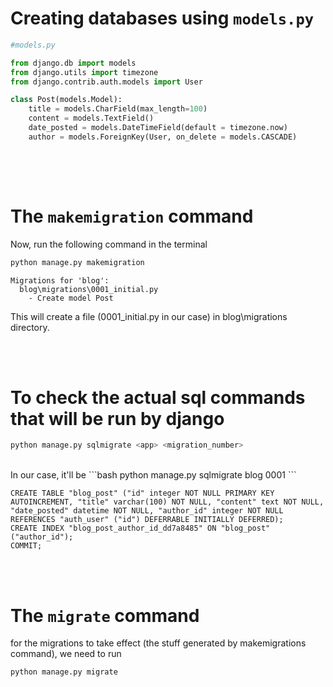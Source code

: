 
# Creating databases using `models.py`

```python
#models.py

from django.db import models
from django.utils import timezone
from django.contrib.auth.models import User

class Post(models.Model):
    title = models.CharField(max_length=100)
    content = models.TextField()
    date_posted = models.DateTimeField(default = timezone.now)
    author = models.ForeignKey(User, on_delete = models.CASCADE)
    
```


<br/>
<br/>

# The `makemigration` command

Now, run the following command in the terminal

```bash
python manage.py makemigration
```

```
Migrations for 'blog':
  blog\migrations\0001_initial.py
    - Create model Post
```
This will create a file (0001_initial.py in our case) in blog\\migrations directory.

<br/>
<br/>

# To check the actual sql commands that will be run by django

```bash
python manage.py sqlmigrate <app> <migration_number>
```

<br/>
In our case, it'll be
```bash
python manage.py sqlmigrate blog 0001
```

```
CREATE TABLE "blog_post" ("id" integer NOT NULL PRIMARY KEY AUTOINCREMENT, "title" varchar(100) NOT NULL, "content" text NOT NULL, "date_posted" datetime NOT NULL, "author_id" integer NOT NULL REFERENCES "auth_user" ("id") DEFERRABLE INITIALLY DEFERRED);
CREATE INDEX "blog_post_author_id_dd7a8485" ON "blog_post" ("author_id");
COMMIT;
```

<br/>
<br/>

# The `migrate` command

for the migrations to take effect (the stuff generated by makemigrations command), we need to run

```bash
python manage.py migrate
```